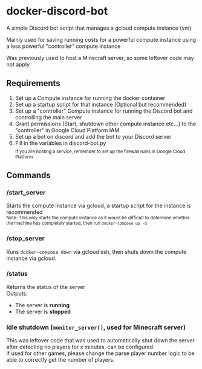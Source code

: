 # docker-discord-bot
<p>A simple Discord bot script that manages a gcloud compute instance (vm)</p>
<p>Mainly used for saving running costs for a powerful compute instance using a less powerful "controller" compute instance</p>
<p>Was previously used to host a Minecraft server, so some leftover code may not apply</p>

## Requirements

  1. Set up a Compute instance for running the docker container
  2. Set up a startup script for that instance (Optional but recommended)
  3. Set up a "controller" Compute instance for running the Discord bot and controlling the main server
  4. Grant permissions (Start, shutdown other compute instance etc...) to the "controller" in Google Cloud Platform IAM
  5. Set up a bot on discord and add the bot to your Discord server
  6. Fill in the variables in discord-bot.py
<br><sub>If you are hosting a service, remember to set up the firewall rules in Google Cloud Platform</sub>

## Commands

### /start_server

Starts the compute instance via gcloud, a startup script for the instance is recommended  
<sub>Note: This only starts the compute instance as it would be difficult to determine whether the machine has completely started, then run <code>docker-compose up -d</code>

### /stop_server

Runs <code>docker-compose down</code> via gcloud ssh, then shuts down the compute instance via gcloud.

### /status

Returns the status of the server  
Outputs:  
- The server is **running**  
- The server is **stopped**

### Idle shutdown (<code>monitor_server()</code>, used for Minecraft server)
This was leftover code that was used to automatically shut down the server after detecting no players for x minutes, can be configured.  
If used for other games, please change the parse player number logic to be able to correctly get the number of players.
